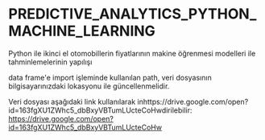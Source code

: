 # PREDICTIVE_ANALYTICS_PYTHON_MACHINE_LEARNING
Python ile ikinci el otomobillerin fiyatlarının  makine öğrenmesi modelleri ile tahminlemelerinin yapılışı

data frame'e import işleminde kullanılan path, veri dosyasının bilgisayarınızdaki lokasyonu ile güncellenmelidir.

Veri dosyası aşağıdaki link kullanılarak inhttps://drive.google.com/open?id=163fgXU1ZWhc5_dbBxyVBTumLUcteCoHwdirilebilir:
https://drive.google.com/open?id=163fgXU1ZWhc5_dbBxyVBTumLUcteCoHw

